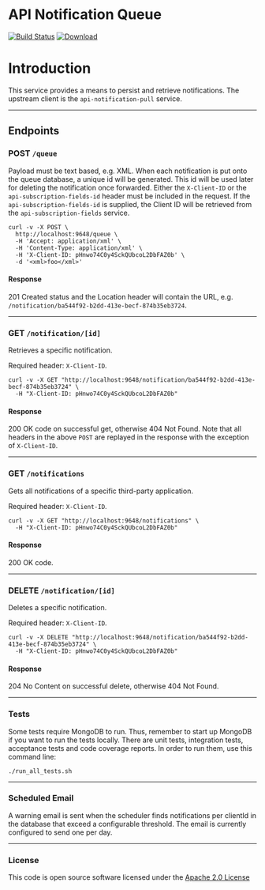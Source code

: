 # API Notification Queue

[![Build Status](https://travis-ci.org/hmrc/api-notification-queue.svg)](https://travis-ci.org/hmrc/api-notification-queue) [ ![Download](https://api.bintray.com/packages/hmrc/releases/api-notification-queue/images/download.svg) ](https://bintray.com/hmrc/releases/api-notification-queue/_latestVersion)

# Introduction

This service provides a means to persist and retrieve notifications.
The upstream client is the `api-notification-pull` service.  

---

## Endpoints


### POST `/queue`

Payload must be text based, e.g. XML.
When each notification is put onto the queue database, a unique id will be generated.
This id will be used later for deleting the notification once forwarded.
Either the `X-Client-ID` or the `api-subscription-fields-id` header must be included in the request.
If the `api-subscription-fields-id` is supplied, the Client ID will be retrieved from the `api-subscription-fields` service.

```
curl -v -X POST \
  http://localhost:9648/queue \
  -H 'Accept: application/xml' \
  -H 'Content-Type: application/xml' \
  -H 'X-Client-ID: pHnwo74C0y4SckQUbcoL2DbFAZ0b' \
  -d '<xml>foo</xml>'
```

#### Response

201 Created status and the Location header will contain the URL, e.g. `/notification/ba544f92-b2dd-413e-becf-874b35eb3724`.

---

### GET `/notification/[id]`

Retrieves a specific notification.

Required header: `X-Client-ID`.

```
curl -v -X GET "http://localhost:9648/notification/ba544f92-b2dd-413e-becf-874b35eb3724" \
  -H "X-Client-ID: pHnwo74C0y4SckQUbcoL2DbFAZ0b"
```

#### Response
200 OK code on successful get, otherwise 404 Not Found.
Note that all headers in the above `POST` are replayed in the response with the exception of `X-Client-ID`.

---

### GET `/notifications`

Gets all notifications of a specific third-party application. 

Required header: `X-Client-ID`.

```
curl -v -X GET "http://localhost:9648/notifications" \
  -H "X-Client-ID: pHnwo74C0y4SckQUbcoL2DbFAZ0b"
```

#### Response
200 OK code.

---

### DELETE `/notification/[id]`

Deletes a specific notification. 

Required header: `X-Client-ID`.

```
curl -v -X DELETE "http://localhost:9648/notification/ba544f92-b2dd-413e-becf-874b35eb3724" \
  -H "X-Client-ID: pHnwo74C0y4SckQUbcoL2DbFAZ0b"   
```

#### Response
204 No Content on successful delete, otherwise 404 Not Found.

---

### Tests
Some tests require MongoDB to run. 
Thus, remember to start up MongoDB if you want to run the tests locally.
There are unit tests, integration tests, acceptance tests and code coverage reports.
In order to run them, use this command line:
```
./run_all_tests.sh
```

---

### Scheduled Email
A warning email is sent when the scheduler finds notifications per clientId in the database that exceed a configurable threshold.
The email is currently configured to send one per day.

---


### License

This code is open source software licensed under the [Apache 2.0 License]("http://www.apache.org/licenses/LICENSE-2.0.html")
